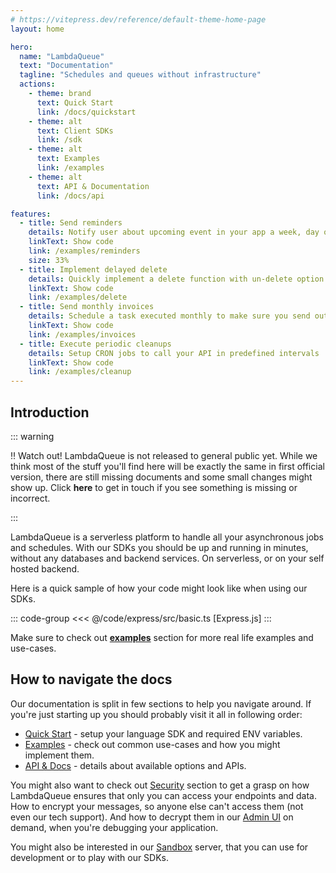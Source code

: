 ```yaml
---
# https://vitepress.dev/reference/default-theme-home-page
layout: home

hero:
  name: "LambdaQueue"
  text: "Documentation"
  tagline: "Schedules and queues without infrastructure"
  actions:
    - theme: brand
      text: Quick Start 
      link: /docs/quickstart
    - theme: alt
      text: Client SDKs
      link: /sdk
    - theme: alt
      text: Examples
      link: /examples
    - theme: alt
      text: API & Documentation
      link: /docs/api

features:
  - title: Send reminders
    details: Notify user about upcoming event in your app a week, day or minutes before.
    linkText: Show code
    link: /examples/reminders
    size: 33%
  - title: Implement delayed delete
    details: Quickly implement a delete function with un-delete option using delayed queue.
    linkText: Show code
    link: /examples/delete
  - title: Send monthly invoices 
    details: Schedule a task executed monthly to make sure you send out invoices to clients
    linkText: Show code
    link: /examples/invoices
  - title: Execute periodic cleanups
    details: Setup CRON jobs to call your API in predefined intervals
    linkText: Show code
    link: /examples/cleanup
---
```


## Introduction

::: warning

‼️ Watch out! LambdaQueue is not released to general public yet.
While we think most of the stuff you'll find here will be exactly
the same in first official version, there are still missing documents
and some small changes might show up. Click
<button style="all:unset; color: var(--vp-c-brand-1); cursor: pointer; font-weight: bold;" onclick="$crisp.push(['do', 'chat:open'])">here</button>
to get in touch if you see something is missing or incorrect.

:::

LambdaQueue is a serverless platform to handle all your asynchronous jobs and schedules.
With our SDKs you should be up and running in minutes, without any databases and backend services.
On serverless, or on your self hosted backend.

Here is a quick sample of how your code might look like when using our SDKs.

::: code-group
<<< @/code/express/src/basic.ts [Express.js]
:::

Make sure to check out **[examples](/examples/index)** section for more real life examples and use-cases.

## How to navigate the docs

Our documentation is split in few sections to help you navigate around. If you're just starting
up you should probably visit it all in following order:

- [Quick Start](/docs/quickstart) - setup your language SDK and required ENV variables.
- [Examples](/examples/index) - check out common use-cases and how you might implement them.
- [API & Docs](/docs/index) - details about available options and APIs.

You might also want to check out [Security](/docs/security) section to get a grasp on
how LambdaQueue ensures that only you can access your endpoints and data.
How to encrypt your messages, so anyone else can't access them (not even our tech support).
And how to decrypt them in our [Admin UI](https://app.lambdaqueue.com) on demand, when you're debugging your application.

You might also be interested in our [Sandbox](/docs/sandbox) server, that you can use
for development or to play with our SDKs.
